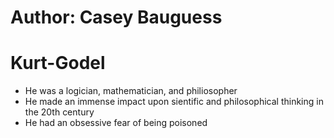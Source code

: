 # Author: Casey Bauguess
# Kurt-Godel
* He was a logician, mathematician, and philiosopher
* He made an immense impact upon sientific and philosophical thinking in the 20th century
* He had an obsessive fear of being poisoned

